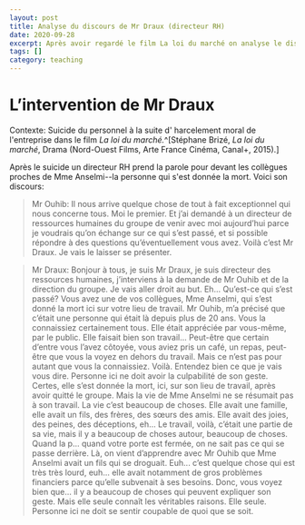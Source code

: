 ```yaml
--- 
layout: post
title: Analyse du discours de Mr Draux (directeur RH)	 
date: 2020-09-28 
excerpt: Après avoir regardé le film La loi du marché on analyse le discours de Mr Draux, en utilant hypothes.is.  
tags: []
category: teaching
---
```


# L’intervention de Mr Draux 

Contexte: Suicide du personnel à la suite d' harcelement moral de l'entreprise dans le film _La loi du marché._^[Stéphane Brizé, _La loi du marché_, Drama (Nord-Ouest Films,  Arte France Cinéma,  Canal+, 2015).] 

Après le suicide un directeur RH prend la parole pour devant les collègues proches de Mme Anselmi--la personne qui s'est donnée la mort. Voici son discours: 

> Mr Ouhib: Il nous arrive quelque chose de tout à fait exceptionnel qui nous concerne tous. Moi le premier. Et j’ai demandé à un directeur de ressources humaines du groupe de venir avec moi aujourd’hui parce je voudrais qu’on échange sur ce qui s’est passé, et si possible répondre à des questions qu’éventuellement vous avez. Voilà c’est Mr Draux. Je vais le laisser se présenter.

> Mr Draux: Bonjour à tous, je suis Mr Draux, je suis directeur des ressources humaines, j’interviens à la demande de Mr Ouhib et de la direction du groupe. Je vais aller droit au but. Eh... Qu’est-ce qui s’est passé? Vous avez une de vos collègues, Mme Anselmi, qui s’est donné la mort ici sur votre lieu de travail. Mr Ouhib, m’a précisé que c’était une personne qui était là depuis plus de 20 ans. Vous la connaissiez certainement tous. Elle était appréciée par vous-même, par le public. Elle faisait bien son travail... Peut-être que certain d’entre vous l’avez côtoyée, vous aviez pris un café, un repas, peut-être que vous la voyez en dehors du travail. Mais ce n’est pas pour autant que vous la connaissiez. Voilà. Entendez bien ce que je vais vous dire. Personne ici ne doit avoir la culpabilité de son geste. Certes, elle s’est donnée la mort, ici, sur son lieu de travail, après avoir quitté le groupe. Mais la vie de Mme Anselmi ne se résumait pas à son travail. La vie c’est beaucoup de choses. Elle avait une famille, elle avait un fils, des frères, des sœurs des amis. Elle avait des joies, des peines, des déceptions, eh... Le travail, voilà, c’était une partie de sa vie, mais il y a beaucoup de choses autour, beaucoup de choses. Quand la p... quand votre porte est fermée, on ne sait pas ce qui se passe derrière. Là, on vient d’apprendre avec Mr Ouhib que Mme Anselmi avait un fils qui se droguait. Euh... c’est quelque chose qui est très très lourd, euh... elle avait notamment de gros problèmes financiers parce qu’elle subvenait à ses besoins. Donc, vous voyez bien que... il y a beaucoup de choses qui peuvent expliquer son geste. Mais elle seule connaît les véritables raisons. Elle seule. Personne ici ne doit se sentir coupable de quoi que se soit.